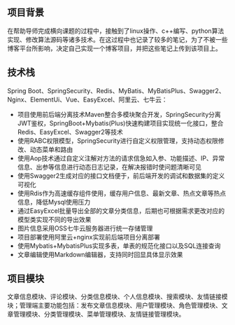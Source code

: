## 项目背景
在帮助导师完成横向课题的过程中，接触到了linux操作、c++编写、python算法实现、修改算法源码等诸多技术。在这过程中也记录了较多的笔记，为了不被一些博客平台所影响，决定自己实现一个博客项目，并把这些笔记上传到该项目上。



## 技术栈
Spring Boot、SpringSecurity、Redis、MyBatis、MyBatisPlus、Swagger2、Nginx、ElementUi、Vue、EasyExcel、阿里云、七牛云：
- 项目使用前后端分离技术Maven整合多模块聚合开发，SpringSecurity分离JWT鉴权，SpringBoot+Mybatis(Plus)快速构建项目实现统一化接口，整合Redis、EasyExcel、Swagger2等技术
- 使用RABC权限模型，SpringSecurity进行自定义权限管理，支持动态权限修改、动态菜单和路由
- 使用Aop技术通过自定义注解对方法的请求信急如入参、功能描述、IP、异常信息、出参等信息进行动态日志记录，在解决报错时使问题清晰可见
- 使用Swagger2生成对应的接口文档便于，前后端开发的调试和数据集的定义可视化
- 使用Rdis作为高速缓存组件使用，缓存用户信息、最新文章、热点文章等热点信息，降低Mysql使用压力
- 通过EasyExcel批量导出全部的文章分类信息，后期也可根据需求更改对应的模型类实现不同的导出效果
- 图片信息采用OSS七牛云服务器进行统一存储管理
- 项目部署使用阿里云+nginx实现前后端项目分离部署
- 使用Mybatis+MybatisPlus实现多表，单表的规范化接口以及SQL连接查询
- 文章编辑使用Markdown编辑器，支持同时回显具体显示效果



## 项目模块
文章信息模块、评论模块、分类信息模块、个人信息模块、搜索模块、友情链接模块；管理端主要功能包括：发布文章信息模块、用户管理模块、角色管理模块、文章管理模块、分类管理模块、菜单管理模块、友情链接管理模块。